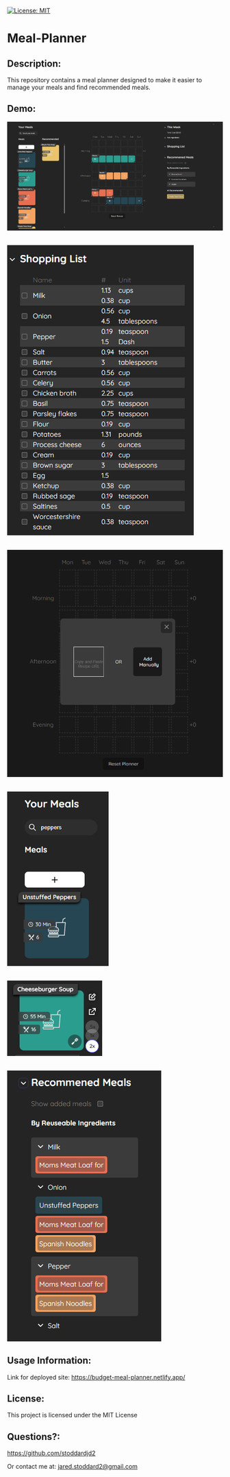 [![License: MIT](https://img.shields.io/badge/License-MIT-yellow.svg)](https://opensource.org/licenses/MIT)

# Meal-Planner

## Description: 
This repository contains a meal planner designed to make it easier to manage your meals and find recommended meals.

## Demo:
![Demo 1](/Demo-Images/Meal-Planner-Demo.png?raw=true)
<br/><br/>

![Demo 2](/Demo-Images/Meal-Planner-Demo2.png?raw=true)
<br/><br/>

![Demo 3](/Demo-Images/Meal-Planner-Demo3.png?raw=true)
<br/><br/>

![Demo 4](/Demo-Images/Meal-Planner-Demo4.png?raw=true)
<br/><br/>

![Demo 5](/Demo-Images/Meal-Planner-Demo5.png?raw=true)
<br/><br/>

![Demo 6](/Demo-Images/Meal-Planner-Demo6.png?raw=true)

## Usage Information: 
Link for deployed site:
https://budget-meal-planner.netlify.app/

## License: 
This project is licensed under the MIT License 
## Questions?: 
https://github.com/stoddardjd2

Or contact me at: jared.stoddard2@gmail.com
